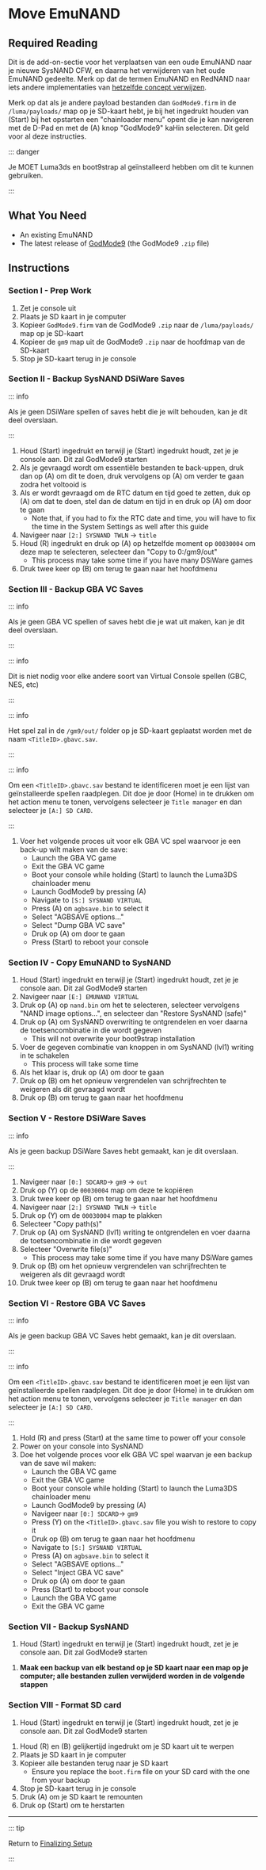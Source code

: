 # Move EmuNAND

## Required Reading

Dit is de add-on-sectie voor het verplaatsen van een oude EmuNAND naar je nieuwe SysNAND CFW, en daarna het verwijderen van het oude EmuNAND gedeelte. Merk op dat de termen EmuNAND en RedNAND naar iets andere implementaties van [hetzelfde concept verwijzen](http://3dbrew.org/wiki/NAND_Redirection).

Merk op dat als je andere payload bestanden dan `GodMode9.firm` in de `/luma/payloads/` map op je SD-kaart hebt, je bij het ingedrukt houden van (Start) bij het opstarten een "chainloader menu" opent die je kan navigeren met de D-Pad en met de (A) knop "GodMode9" kaHin selecteren. Dit geld voor al deze instructies.

::: danger

Je MOET Luma3ds en boot9strap al geïnstalleerd hebben om dit te kunnen gebruiken.

:::

## What You Need

- An existing EmuNAND
- The latest release of [GodMode9](https://github.com/d0k3/GodMode9/releases/latest) (the GodMode9 `.zip` file)

## Instructions

### Section I - Prep Work

1. Zet je console uit
2. Plaats je SD kaart in je computer
3. Kopieer `GodMode9.firm` van de GodMode9 `.zip` naar de `/luma/payloads/` map op je SD-kaart
4. Kopieer de `gm9` map uit de GodMode9 `.zip` naar de hoofdmap van de SD-kaart
5. Stop je SD-kaart terug in je console

### Section II - Backup SysNAND DSiWare Saves

::: info

Als je geen DSiWare spellen of saves hebt die je wilt behouden, kan je dit deel overslaan.

:::

1. Houd (Start) ingedrukt en terwijl je (Start) ingedrukt houdt, zet je je console aan. Dit zal GodMode9 starten
2. Als je gevraagd wordt om essentiële bestanden te back-uppen, druk dan op (A) om dit te doen, druk vervolgens op (A) om verder te gaan zodra het voltooid is
3. Als er wordt gevraagd om de RTC datum en tijd goed te zetten, duk op (A) om dat te doen, stel dan de datum en tijd in en druk op (A) om door te gaan
    - Note that, if you had to fix the RTC date and time, you will have to fix the time in the System Settings as well after this guide
4. Navigeer naar `[2:] SYSNAND TWLN` -> `title`
5. Houd (R) ingedrukt en druk op (A) op hetzelfde moment op `00030004` om deze map te selecteren, selecteer dan "Copy to 0:/gm9/out"
    - This process may take some time if you have many DSiWare games
6. Druk twee keer op (B) om terug te gaan naar het hoofdmenu

### Section III - Backup GBA VC Saves

::: info

Als je geen GBA VC spellen of saves hebt die je wat uit maken, kan je dit deel overslaan.

:::

::: info

Dit is niet nodig voor elke andere soort van Virtual Console spellen (GBC, NES, etc)

:::

::: info

Het spel zal in de `/gm9/out/` folder op je SD-kaart geplaatst worden met de naam `<TitleID>.gbavc.sav`.

:::

::: info

Om een `<TitleID>.gbavc.sav` bestand te identificeren moet je een lijst van geïnstalleerde spellen raadplegen. Dit doe je door (Home) in te drukken om het action menu te tonen, vervolgens selecteer je `Title manager` en dan selecteer je `[A:] SD CARD`.

:::

1. Voer het volgende proces uit voor elk GBA VC spel waarvoor je een back-up wilt maken van de save:
    - Launch the GBA VC game
    - Exit the GBA VC game
    - Boot your console while holding (Start) to launch the Luma3DS chainloader menu
    - Launch GodMode9 by pressing (A)
    - Navigate to `[S:] SYSNAND VIRTUAL`
    - Press (A) on `agbsave.bin` to select it
    - Select "AGBSAVE options..."
    - Select "Dump GBA VC save"
    - Druk op (A) om door te gaan
    - Press (Start) to reboot your console

### Section IV - Copy EmuNAND to SysNAND

1. Houd (Start) ingedrukt en terwijl je (Start) ingedrukt houdt, zet je je console aan. Dit zal GodMode9 starten
2. Navigeer naar `[E:] EMUNAND VIRTUAL`
3. Druk op (A) op `nand.bin` om het te selecteren, selecteer vervolgens "NAND image options...", en selecteer dan "Restore SysNAND (safe)"
4. Druk op (A) om SysNAND overwriting te ontgrendelen en voer daarna de toetsencombinatie in die wordt gegeven
    - This will not overwrite your boot9strap installation
5. Voer de gegeven combinatie van knoppen in om SysNAND (lvl1) writing in te schakelen
    - This process will take some time
6. Als het klaar is, druk op (A) om door te gaan
7. Druk op (B) om het opnieuw vergrendelen van schrijfrechten te weigeren als dit gevraagd wordt
8. Druk op (B) om terug te gaan naar het hoofdmenu

### Section V - Restore DSiWare Saves

::: info

Als je geen backup DSiWare Saves hebt gemaakt, kan je dit overslaan.

:::

1. Navigeer naar `[0:] SDCARD`-> `gm9` -> `out`
2. Druk op (Y) op de `00030004` map om deze te kopiëren
3. Druk twee keer op (B) om terug te gaan naar het hoofdmenu
4. Navigeer naar `[2:] SYSNAND TWLN` -> `title`
5. Druk op (Y) om de `00030004` map te plakken
6. Selecteer "Copy path(s)"
7. Druk op (A) om SysNAND (lvl1) writing te ontgrendelen en voer daarna de toetsencombinatie in die wordt gegeven
8. Selecteer "Overwrite file(s)"
    - This process may take some time if you have many DSiWare games
9. Druk op (B) om het opnieuw vergrendelen van schrijfrechten te weigeren als dit gevraagd wordt
10. Druk twee keer op (B) om terug te gaan naar het hoofdmenu

### Section VI - Restore GBA VC Saves

::: info

Als je geen backup GBA VC Saves hebt gemaakt, kan je dit overslaan.

:::

::: info

Om een `<TitleID>.gbavc.sav` bestand te identificeren moet je een lijst van geïnstalleerde spellen raadplegen. Dit doe je door (Home) in te drukken om het action menu te tonen, vervolgens selecteer je `Title manager` en dan selecteer je `[A:] SD CARD`.

:::

1. Hold (R) and press (Start) at the same time to power off your console
2. Power on your console into SysNAND
3. Doe het volgende proces voor elk GBA VC spel waarvan je een backup van de save wil maken:
    - Launch the GBA VC game
    - Exit the GBA VC game
    - Boot your console while holding (Start) to launch the Luma3DS chainloader menu
    - Launch GodMode9 by pressing (A)
    - Navigeer naar `[0:] SDCARD`-> `gm9`
    - Press (Y) on the `<TitleID>.gbavc.sav` file you wish to restore to copy it
    - Druk op (B) om terug te gaan naar het hoofdmenu
    - Navigate to `[S:] SYSNAND VIRTUAL`
    - Press (A) on `agbsave.bin` to select it
    - Select "AGBSAVE options..."
    - Select "Inject GBA VC save"
    - Druk op (A) om door te gaan
    - Press (Start) to reboot your console
    - Launch the GBA VC game
    - Exit the GBA VC game

### Section VII - Backup SysNAND

1. Houd (Start) ingedrukt en terwijl je (Start) ingedrukt houdt, zet je je console aan. Dit zal GodMode9 starten

<!--@include: ./_include/nand-backup.md -->

1. **Maak een backup van elk bestand op je SD kaart naar een map op je computer; alle bestanden zullen verwijderd worden in de volgende stappen**

### Section VIII - Format SD card

1. Houd (Start) ingedrukt en terwijl je (Start) ingedrukt houdt, zet je je console aan. Dit zal GodMode9 starten

<!--@include: ./_include/format-sd-gm9.md -->

1. Houd (R) en (B) gelijkertijd ingedrukt om je SD kaart uit te werpen
2. Plaats je SD kaart in je computer
3. Kopieer alle bestanden terug naar je SD kaart
    - Ensure you replace the `boot.firm` file on your SD card with the one from your backup
4. Stop je SD-kaart terug in je console
5. Druk (A) om je SD kaart te remounten
6. Druk op (Start) om te herstarten

___

::: tip

Return to [Finalizing Setup](finalizing-setup)

:::
